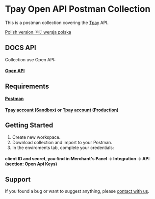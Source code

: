 # Tpay Open API Postman Collection

This is a postman collection covering the [Tpay](https://tpay.com/) API. 

[Polish version :poland: wersja polska](./README_PL.md)

## DOCS API

Collection use Open API: 

#### [Open API](https://openapi.tpay.com/)
 
## Requirements

#### [Postman](https://postman.com/)
#### [Tpay account (Sandbox)](https://register.sandbox.tpay.com) or [Tpay account (Production)](https://register.tpay.com)

## Getting Started
1. Create new workspace.
2. Download collection and import to your Postman.
3. In the enviroments tab, complete your credentials:

#### client ID and secret, you find in Merchant's Panel -> Integration -> API (section: Open Api Keys)

## Support
If you found a bug or want to suggest anything, please [contact with us](https://tpay.com/kontakt).

